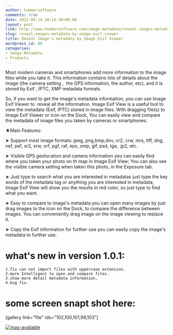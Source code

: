 ```yaml
---
author: hummersoftware
comments: true
date: 2012-09-14 20:14:38+00:00
layout: post
link: http://www.hummersoftware.com/image-metadata/reveal-images-metadata-by-image-exif-viewer
slug: reveal-images-metadata-by-image-exif-viewer
title: Reveal Image's metadata by Image Exif Viewer
wordpress_id: 80
categories:
- Image Metadata
- Products
---
```


Most modern cameras and smartphones add more information to the image files while you take it. This information contains lots of details about the image (the camera setting ,  the GPS information, the author, etc), and it is stored by Exif , IPTC, XMP metadata formats.

So, if you want to get the image's metadata information, you can use Image Exif Viewer to  reveal all the information. Image Exif View is a useful tool to view the metadata (Exif, IPTC) stored in image files.
With dragging file(s) to Image Exif Viewer or icon on the Dock, You can easily view and compare the metadata of image files you taken by cameras or smartphones.

★Main Features:

➤ Support most image formats:
jpeg, png,bmp,dxv, cr2, crw, mrs, tiff, dng, nef, pef, sr2, srw, orf,
pgf, raf, eps, xmp, gif, psd, tga,  jp2, etc.

➤ Visible GPS geolocation and camera information
you can easily find where you token your photo on th map in
Image Exif View; You can also see the visible camera setting when taken this photo, in the Exposure tab.

➤ Just type to search what you are interested in metadatas
just type the key words of the metadata tag or anything you are
interested in metadata, Image Exif View will show you the results in
red color, so just type to find what you want.

➤ Easy to compare to image's metadata
you can open many images by just drag images to the icon on the Dock,
to compare the difference between images. You can conveniently drag
image on the image viewing to replace it.

➤ Copy the Exif information for further use
you can easily copy the image's metadata to further use.


# what's new in version 1.0.1:



    
    1.fix can not import files with uppercase extension. 
    2.more Intelligent to open and compare files. 
    3.show more detail metadata information. 
    4.bug fix.




# some screen snapt shot here:


[gallery link="file" ids="102,100,101,99,103"]

[![mas-available](http://www.hummersoftware.com/wp-content/uploads/2012/12/mas-available.png)](https://itunes.apple.com/us/app/image-exif-viewer/id561273703?ls=1&mt=12)
